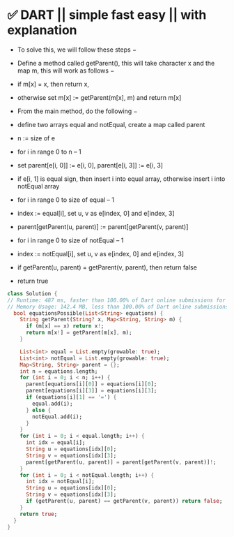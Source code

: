 # ✅ DART || simple fast easy || with explanation

* To solve this, we will follow these steps −

* Define a method called getParent(), this will take character x and the map m, this will work as follows −

* if m[x] = x, then return x,

* otherwise set m[x] := getParent(m[x], m) and return m[x]

* From the main method, do the following −

* define two arrays equal and notEqual, create a map called parent

* n := size of e

* for i in range 0 to n – 1

* set parent[e[i, 0]] := e[i, 0], parent[e[i, 3]] := e[i, 3]

* if e[i, 1] is equal sign, then insert i into equal array, otherwise insert i into notEqual array

* for i in range 0 to size of equal – 1

* index := equal[i], set u, v as e[index, 0] and e[index, 3]

* parent[getParent(u, parent)] := parent[getParent(v, parent)]

* for i in range 0 to size of notEqual – 1

* index := notEqual[i], set u, v as e[index, 0] and e[index, 3]

* if getParent(u, parent) = getParent(v, parent), then return false

* return true

```dart
class Solution {
// Runtime: 487 ms, faster than 100.00% of Dart online submissions for Satisfiability of Equality Equations.
// Memory Usage: 142.4 MB, less than 100.00% of Dart online submissions for Satisfiability of Equality Equations.
  bool equationsPossible(List<String> equations) {
    String getParent(String? x, Map<String, String> m) {
      if (m[x] == x) return x!;
      return m[x!] = getParent(m[x], m);
    }

    List<int> equal = List.empty(growable: true);
    List<int> notEqual = List.empty(growable: true);
    Map<String, String> parent = {};
    int n = equations.length;
    for (int i = 0; i < n; i++) {
      parent[equations[i][0]] = equations[i][0];
      parent[equations[i][3]] = equations[i][3];
      if (equations[i][1] == '=') {
        equal.add(i);
      } else {
        notEqual.add(i);
      }
    }
    for (int i = 0; i < equal.length; i++) {
      int idx = equal[i];
      String u = equations[idx][0];
      String v = equations[idx][3];
      parent[getParent(u, parent)] = parent[getParent(v, parent)]!;
    }
    for (int i = 0; i < notEqual.length; i++) {
      int idx = notEqual[i];
      String u = equations[idx][0];
      String v = equations[idx][3];
      if (getParent(u, parent) == getParent(v, parent)) return false;
    }
    return true;
  }
}
```
